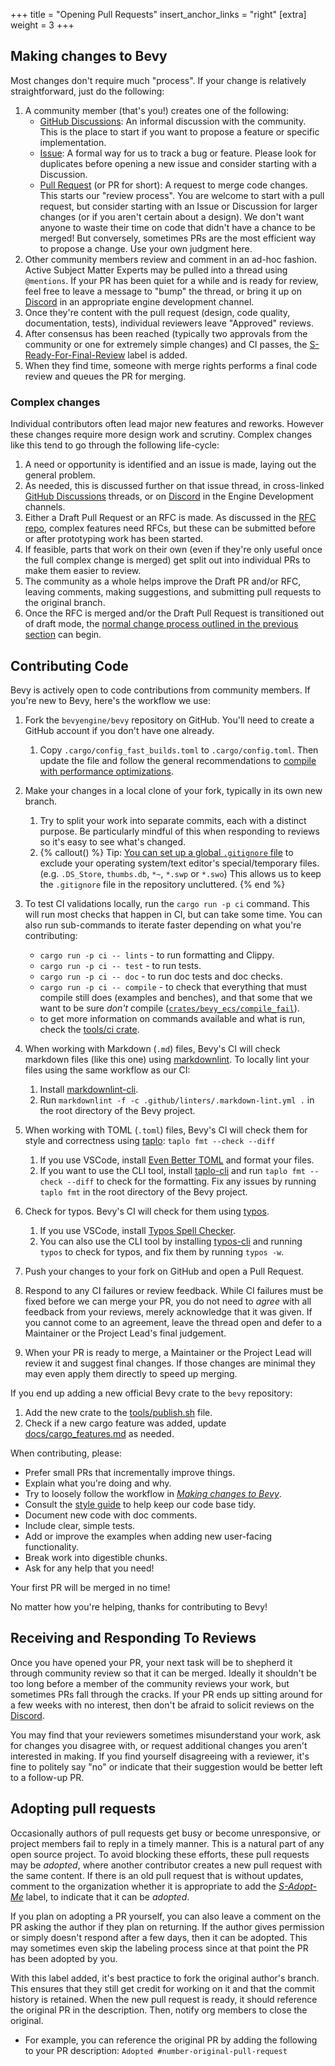 +++
title = "Opening Pull Requests"
insert_anchor_links = "right"
[extra]
weight = 3
+++

## Making changes to Bevy

Most changes don't require much "process". If your change is relatively straightforward, just do the following:

1. A community member (that's you!) creates one of the following:
    * [GitHub Discussions]: An informal discussion with the community. This is the place to start if you want to propose a feature or specific implementation.
    * [Issue](https://github.com/bevyengine/bevy/issues): A formal way for us to track a bug or feature. Please look for duplicates before opening a new issue and consider starting with a Discussion.
    * [Pull Request](https://github.com/bevyengine/bevy/pulls) (or PR for short): A request to merge code changes. This starts our "review process". You are welcome to start with a pull request, but consider starting with an Issue or Discussion for larger changes (or if you aren't certain about a design). We don't want anyone to waste their time on code that didn't have a chance to be merged! But conversely, sometimes PRs are the most efficient way to propose a change. Use your own judgment here.
2. Other community members review and comment in an ad-hoc fashion. Active Subject Matter Experts may be pulled into a thread using `@mentions`. If your PR has been quiet for a while and is ready for review, feel free to leave a message to "bump" the thread, or bring it up on [Discord] in an appropriate engine development channel.
3. Once they're content with the pull request (design, code quality, documentation, tests), individual reviewers leave "Approved" reviews.
4. After consensus has been reached (typically two approvals from the community or one for extremely simple changes) and CI passes, the [S-Ready-For-Final-Review](https://github.com/bevyengine/bevy/issues?q=is%3Aopen+is%3Aissue+label%3AS-Ready-For-Final-Review) label is added.
5. When they find time, someone with merge rights performs a final code review and queues the PR for merging.

[Discord]: https://discord.com/invite/bevy
[GitHub Discussions]: https://github.com/bevyengine/bevy/discussions

### Complex changes

Individual contributors often lead major new features and reworks. However these changes require more design work and scrutiny. Complex changes like this tend to go through the following life-cycle:

1. A need or opportunity is identified and an issue is made, laying out the general problem.
2. As needed, this is discussed further on that issue thread, in cross-linked [GitHub Discussions] threads, or on [Discord] in the Engine Development channels.
3. Either a Draft Pull Request or an RFC is made. As discussed in the [RFC repo](https://github.com/bevyengine/rfcs), complex features need RFCs, but these can be submitted before or after prototyping work has been started.
4. If feasible, parts that work on their own (even if they're only useful once the full complex change is merged) get split out into individual PRs to make them easier to review.
5. The community as a whole helps improve the Draft PR and/or RFC, leaving comments, making suggestions, and submitting pull requests to the original branch.
6. Once the RFC is merged and/or the Draft Pull Request is transitioned out of draft mode, the [normal change process outlined in the previous section](#making-changes-to-bevy) can begin.

## Contributing Code

Bevy is actively open to code contributions from community members.
If you're new to Bevy, here's the workflow we use:

1. Fork the `bevyengine/bevy` repository on GitHub. You'll need to create a GitHub account if you don't have one already.
    1. Copy `.cargo/config_fast_builds.toml` to `.cargo/config.toml`. Then update the file and follow the general
  recommendations to [compile with performance optimizations](https://bevyengine.org/learn/quick-start/getting-started/setup/#compile-with-performance-optimizations).
2. Make your changes in a local clone of your fork, typically in its own new branch.
   1. Try to split your work into separate commits, each with a distinct purpose. Be particularly mindful of this when responding to reviews so it's easy to see what's changed.
   2. {% callout() %}
    Tip: [You can set up a global `.gitignore` file](https://docs.github.com/en/get-started/getting-started-with-git/ignoring-files#configuring-ignored-files-for-all-repositories-on-your-computer) to exclude your operating system/text editor's special/temporary files. (e.g. `.DS_Store`, `thumbs.db`, `*~`, `*.swp` or `*.swo`) This allows us to keep the `.gitignore` file in the repository uncluttered.
    {% end %}

3. To test CI validations locally, run the `cargo run -p ci` command. This will run most checks that happen in CI, but can take some time. You can also run sub-commands to iterate faster depending on what you're contributing:
    * `cargo run -p ci -- lints` - to run formatting and Clippy.
    * `cargo run -p ci -- test` - to run tests.
    * `cargo run -p ci -- doc` - to run doc tests and doc checks.
    * `cargo run -p ci -- compile` - to check that everything that must compile still does (examples and benches), and that some that we want to be sure *don't* compile ([`crates/bevy_ecs/compile_fail`](https://github.com/bevyengine/bevy/tree/main/crates/bevy_ecs/compile_fail)).
    * to get more information on commands available and what is run, check the [tools/ci crate](https://github.com/bevyengine/bevy/tree/main/tools/ci).
4. When working with Markdown (`.md`) files, Bevy's CI will check markdown files (like this one) using [markdownlint](https://github.com/DavidAnson/markdownlint).
To locally lint your files using the same workflow as our CI:
   1. Install [markdownlint-cli](https://github.com/igorshubovych/markdownlint-cli).
   2. Run `markdownlint -f -c .github/linters/.markdown-lint.yml .` in the root directory of the Bevy project.
5. When working with TOML (`.toml`) files, Bevy's CI will check them for style and correctness using [taplo](https://taplo.tamasfe.dev/): `taplo fmt --check --diff`
   1. If you use VSCode, install [Even Better TOML](https://marketplace.visualstudio.com/items?itemName=tamasfe.even-better-toml) and format your files.
   2. If you want to use the CLI tool, install [taplo-cli](https://taplo.tamasfe.dev/cli/installation/cargo.html) and run `taplo fmt --check --diff` to check for the formatting. Fix any issues by running `taplo fmt` in the root directory of the Bevy project.
6. Check for typos. Bevy's CI will check for them using [typos](https://github.com/crate-ci/typos).
   1. If you use VSCode, install [Typos Spell Checker](https://marketplace.visualstudio.com/items?itemName=tekumara.typos-vscode).
   2. You can also use the CLI tool by installing [typos-cli](https://github.com/crate-ci/typos?tab=readme-ov-file#install) and running `typos` to check for typos, and fix them by running `typos -w`.
7. Push your changes to your fork on GitHub and open a Pull Request.
8. Respond to any CI failures or review feedback. While CI failures must be fixed before we can merge your PR, you do not need to *agree* with all feedback from your reviews, merely acknowledge that it was given. If you cannot come to an agreement, leave the thread open and defer to a Maintainer or the Project Lead's final judgement.
9. When your PR is ready to merge, a Maintainer or the Project Lead will review it and suggest final changes. If those changes are minimal they may even apply them directly to speed up merging.

If you end up adding a new official Bevy crate to the `bevy` repository:

1. Add the new crate to the [tools/publish.sh](https://github.com/bevyengine/bevy/blob/main/tools/publish.sh) file.
2. Check if a new cargo feature was added, update [docs/cargo_features.md](https://github.com/bevyengine/bevy/blob/main/docs/cargo_features.md) as needed.

When contributing, please:

* Prefer small PRs that incrementally improve things.
* Explain what you're doing and why.
* Try to loosely follow the workflow in [*Making changes to Bevy*](#making-changes-to-bevy).
* Consult the [style guide](@/learn/contribute/helping-out/creating-examples.md#style-guide) to help keep our code base tidy.
* Document new code with doc comments.
* Include clear, simple tests.
* Add or improve the examples when adding new user-facing functionality.
* Break work into digestible chunks.
* Ask for any help that you need!

Your first PR will be merged in no time!

No matter how you're helping, thanks for contributing to Bevy!

## Receiving and Responding To Reviews

Once you have opened your PR, your next task will be to shepherd it through community review so that it can be merged. Ideally it shouldn't be too long before a member of the community reviews your work, but sometimes PRs fall through the cracks. If your PR ends up sitting around for a few weeks with no interest, then don't be afraid to solicit reviews on the [Discord].

You may find that your reviewers sometimes misunderstand your work, ask for changes you disagree with, or request additional changes you aren't interested in making. If you find yourself disagreeing with a reviewer, it's fine to politely say "no" or indicate that their suggestion would be better left to a follow-up PR.

## Adopting pull requests

Occasionally authors of pull requests get busy or become unresponsive, or project members fail to reply in a timely manner.
This is a natural part of any open source project.
To avoid blocking these efforts, these pull requests may be *adopted*, where another contributor creates a new pull request with the same content.
If there is an old pull request that is without updates, comment to the organization whether it is appropriate to add the
*[S-Adopt-Me](https://github.com/bevyengine/bevy/labels/S-Adopt-Me)* label, to indicate that it can be *adopted*.

If you plan on adopting a PR yourself, you can also leave a comment on the PR asking the author if they plan on returning.
If the author gives permission or simply doesn't respond after a few days, then it can be adopted.
This may sometimes even skip the labeling process since at that point the PR has been adopted by you.

With this label added, it's best practice to fork the original author's branch.
This ensures that they still get credit for working on it and that the commit history is retained.
When the new pull request is ready, it should reference the original PR in the description.
Then, notify org members to close the original.

* For example, you can reference the original PR by adding the following to your PR description: `Adopted #number-original-pull-request`
